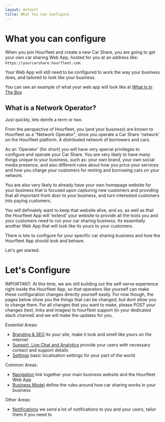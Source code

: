 ```yaml
---
layout: default
title: What You Can Configure.
---
```

# What you can configure

When you join Hourfleet and create a new Car Share, you are going to get your own car sharing Web App, hosted for you at an address like: `https://yourcarshare.hourfleet.com`.

Your Web App will still need to be configured to work the way your business does, and tailored to look like your business.

You can see an example of what your web app will look like at [What Is In The Box](inthebox.html)

## What is a Network Operator?

Just quickly, lets deinfe a term or two.

From the perspective of Hourfleet, you (and your business) are known to Hourfleet as a "Network Operator", since you operate a Car Share 'network' on the Hourfleet platform. A distributed network of borrowers and cars.

As an 'Operator' (for short) you will have very special privileges to configure and operate your Car Share. You are very likely to have many things unique to your business, such as: your own brand, your own social media presence, and also different rules about how you price your services and how you charge your customers for renting and borrowing cars on your network.

You are also very likely to already have your own homepage website for your business that is focused upon capturing new customers and providing that all important front door to your business, and turn interested customers into paying customers. 

You will definately want to keep that website alive, and so, as well as that the Hourfleet App will 'extend' your website to provide all the tools you and your customers need to run your car sharing business. Its essentially another Web App that will look like its yours to your customers.

There is lots to configure for your specific car sharing business and how the Hourfleet App should look and behave. 

Let's get started.

# Let's Configure

IMPORTANT: At this time, we are still building out the self-serve experience right inside the Hourfleet App, so that operators like yourself can make these configuration changes directly yourself easily. 
For now though, the pages below show you the things that can be changed, but dont allow you to change them.
For all changes that you want to make, please POST your changes (text, links and images) to hourfleet support (in your dedicated slack channel) and we will make the updates for you.

Essential Areas:

- [Branding & SEO](configure-branding.html) its your site, make it look and smell like yours on the internet
- [Support, Live Chat and Analytics](configure-support.html) provide your users with necessary contact and support details
- [Settings](configure-settings.html) basic localisation settings for your part of the world

Common Areas:

- [Navigation](configure-navigation.html) link together your main business website and the Hourfleet Web App
- [Business Model](configure-businessmodel.html) define the rules around how car sharing works in your business

Other Areas:

- [Notifications](configure-notifications.html) we send a lot of notifications to you and your users, tailor them if you need to

